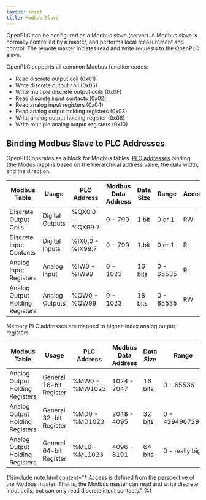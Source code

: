 ```yaml
---
layout: inset
title: Modbus Slave
--- 
```


OpenPLC can be configured as a Modbus slave (server). A Modbus slave is
normally controlled by a master, and performs local measurement and control.
The remote master initiates read and write requests to the OpenPLC slave.

OpenPLC supports all common Modbus function codes:

* Read discrete output coil (0x01)
* Write discrete output coil (0x05)
* Write multiple discrete output coils (0x0F)
* Read discrete input contacts (0x02)
* Read analog input registers (0x04)
* Read analog output holding registers (0x03)
* Write analog output holding register (0x06)
* Write multiple analog output registers (0x10)

## Binding Modbus Slave to PLC Addresses

OpenPLC operates as a block for Modbus tables. [PLC addresses](/reference/plc-addressing) binding (the
Modus map) is based on the hierarchical address value, the data width,
and the direction.

<div class="table-wrapper" markdown="block">

| Modbus Table                     | Usage           | PLC Address      | Modbus Data Address | Data Size | Range  | Access† |
|----------------------------------|-----------------|------------------|---------------------|-----------|--------|---------|
| Discrete Output Coils            | Digital Outputs | %QX0.0 - %QX99.7 | 0 - 799             | 1 bit     | 0 or 1 | RW      |
| Discrete Input Contacts          | Digital Inputs  | %IX0.0 - %IX99.7 | 0 - 799             | 1 bit     | 0 or 1 | R       |
| Analog Input Registers           | Analog Input    | %IW0 - %IW99     | 0 - 1023            | 16 bits   | 0 - 65535 | R    |
| Analog Output Holding Registers  | Analog Outputs  | %QW0 - %QW99     | 0 - 1023            | 16 bits   | 0 - 65535 | RW   |

</div>

Memory PLC addresses are mapped to higher-index analog output registers.

<div class="table-wrapper" markdown="block">

| Modbus Table                     | Usage           | PLC Address      | Modbus Data Address | Data Size | Range     | Access† |
|----------------------------------|-----------------|------------------|---------------------|-----------|-----------|---------|
| Analog Output Holding Registers | General 16-bit Register | %MW0 - %MW1023 | 1024 - 2047    | 16 bits   | 0 - 65536 | RW      |
| Analog Output Holding Registers | General 32-bit Register | %MD0 - %MD1023 | 2048 - 4095    | 32 bits   | 0 - 4294967295 | RW |
| Analog Output Holding Registers | General 64-bit Register | %ML0 - %ML1023 | 4096 - 8191    | 64 bits   | 0 - really big | RW |

</div>

{%include note.html content="† Access is defined from the perspective of the Modbus master. That is, the
Modbus master can read and write discrete input coils, but can only read
discrete input contacts." %}
